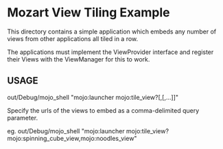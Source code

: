 # Mozart View Tiling Example

This directory contains a simple application which embeds any number of
views from other applications all tiled in a row.

The applications must implement the ViewProvider interface and register
their Views with the ViewManager for this to work.

## USAGE

  out/Debug/mojo_shell "mojo:launcher mojo:tile_view?<app1>[,<app2>[,...]]"

Specify the urls of the views to embed as a comma-delimited query parameter.

  eg. out/Debug/mojo_shell "mojo:launcher mojo:tile_view?mojo:spinning_cube_view,mojo:noodles_view"
